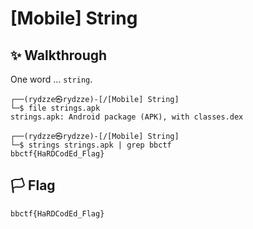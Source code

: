 # [Mobile] String

## ✨ Walkthrough

One word ... `string`.

```
┌──(rydzze㉿rydzze)-[/[Mobile] String]
└─$ file strings.apk
strings.apk: Android package (APK), with classes.dex

┌──(rydzze㉿rydzze)-[/[Mobile] String]
└─$ strings strings.apk | grep bbctf
bbctf{HaRDCodEd_Flag}
```

## 🏳 Flag

`bbctf{HaRDCodEd_Flag}`